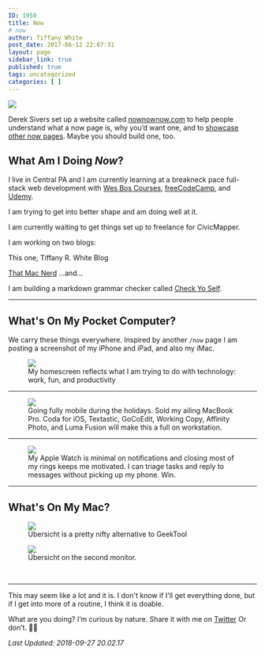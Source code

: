 ```yaml
---
ID: 1950
title: Now
# now
author: Tiffany White
post_date: 2017-06-12 22:07:31
layout: page
sidebar_link: true
published: true
tags: uncategorized
categories: [ ]
---
```


<img src="https://res.cloudinary.com/twhiteblog/image/upload/v1527285606/Now%20Page%20Screenshots/now_opt.compressed_oq4s1x.jpg"/>

Derek Sivers set up a website called [nownownow.com](http://nownownow.com/about) to help people understand what a now page is, why you’d want one, and to [showcase other now pages](http://nownownow.com/). Maybe you should build one, too.

## What Am I Doing *Now*?

I live in Central PA and I am currently learning at a breakneck pace full-stack web development with [Wes Bos Courses](https://wesbos.com/courses/), [freeCodeCamp](https://www.freecodecamp.org/), and [Udemy](https://www.udemy.com/).

I am trying to get into better shape and am doing well at it.

I am currently waiting to get things set up to freelance for CivicMapper.

I am working on two blogs:

This one, Tiffany R. White Blog

[That Mac Nerd](https://thatmacnerd.com/)
…and…

I am building a markdown grammar checker called [Check Yo Self](https://github.com/twhite96/checkyoself).

---

## What's On My Pocket Computer?

We carry these things everywhere. Inspired by another `/now` page I am posting a screenshot of my iPhone and iPad, and also my iMac.


<figure>
    <img src="https://res.cloudinary.com/twhiteblog/image/upload/c_scale,h_2138/v1538090162/Now%20Page%20Screenshots/iPhone/iPhone_Xs_Max_now.png" />
    <figcaption>My homescreen reflects what I am trying to do with technology: work, fun, and productivity</figcaption>
</figure>

---

<figure>
    <img src="https://res.cloudinary.com/twhiteblog/image/upload/v1537568761/Now%20Page%20Screenshots/iPad/ipad_pro_now_sept.png" />
    <figcaption>Going fully mobile during the holidays. Sold my ailing MacBook Pro. Coda for iOS, Textastic, GoCoEdit, Working Copy, Affinity Photo, and Luma Fusion will make this a full on workstation.</figcaption>
</figure>

---

<figure>
    <img src="https://res.cloudinary.com/twhiteblog/image/upload/v1531444181/Now%20Page%20Screenshots/Apple%20Watch/apple_watch_july.png" />
    <figcaption>My Apple Watch is minimal on notifications and closing most of my rings keeps me motivated. I can triage tasks and reply to messages without picking up my phone. Win.</figcaption>
</figure>

---

## What's On My Mac?

<figure>
    <img src="https://res.cloudinary.com/twhiteblog/image/upload/v1536122421/Now%20Page%20Screenshots/Mac/Screenshot-2018-09-05_12-38-46_AM.png" />
    <figcaption>Übersicht is a pretty nifty alternative to GeekTool</figcaption>
</figure>

<figure>
    <img src="https://res.cloudinary.com/twhiteblog/image/upload/v1536122421/Now%20Page%20Screenshots/Mac/Screenshot-2018-09-05_12-38-18_AM.png" />
    <figcaption>Übersicht on the second monitor.</figcaption>
</figure>



&nbsp;

---

This may seem like a lot and it is. I don't know if I'll get everything done, but if I get into more of a routine, I think it is doable.

What are you doing? I’m curious by nature. Share it with me on [Twitter](https://twitter.com/TiffanyW_412) Or don’t. 🤷🏿

*Last Updated: 2018-09-27 20.02.17*

